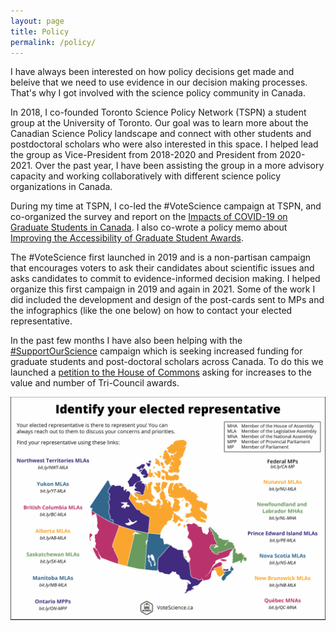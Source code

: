 ```yaml
---
layout: page
title: Policy
permalink: /policy/
---
```


I have always been interested on how policy decisions get made and beleive that we need to use evidence in our decision making processes. That's why I got involved with the science policy community in Canada.

In 2018, I co-founded Toronto Science Policy Network (TSPN) a student group at the University of Toronto. Our goal was to learn more about the Canadian Science Policy landscape and connect with other students and postdoctoral scholars who were also interested in this space. I helped lead the group as Vice-President from 2018-2020 and President from 2020-2021. Over the past year, I have been assisting the group in a more advisory capacity and working collaboratively with different science policy organizations in Canada.

During my time at TSPN, I co-led the #VoteScience campaign at TSPN, and co-organized the survey and report on the [Impacts of COVID-19 on Graduate Students in Canada](https://tspn.ca/covid19-report/). I also co-wrote a policy memo about [Improving the Accessibility of Graduate Student Awards](https://doi.org/10.38126/JSPG180405). 

The #VoteScience first launched in 2019 and is a non-partisan campaign that encourages voters to ask their candidates about scientific issues and asks candidates to commit to evidence-informed decision making. I helped organize this first campaign in 2019 and again in 2021. Some of the work I did included the development and design of the post-cards sent to MPs and the infographics (like the one below) on how to contact your elected representative.

In the past few months I have also been helping with the [#SupportOurScience](https://www.supportourscience.ca/) campaign which is seeking increased funding for graduate students and post-doctoral scholars across Canada. To do this we launched a [petition to the House of Commons](https://petitions.ourcommons.ca/en/Petition/Details?Petition=e-4098) asking for increases to the value and number of Tri-Council awards. 


![Map of Canada showing where to find contact information for your elected representative.](/images/Map_EN.png)
